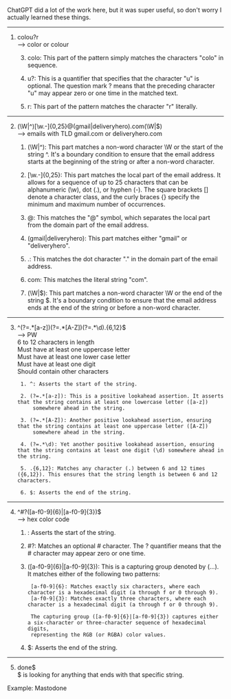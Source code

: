 ChatGPT did a lot of the work here, but it was super useful, so don't worry I actually learned these things.

_______________________________________________________________________________________________________________________
1. colou?r  
--> color or colour

    3. colo: This part of the pattern simply matches the characters "colo" in sequence.

    2. u?: This is a quantifier that specifies that the character "u" is optional. The question mark ? means that the preceding character "u" 
        may appear zero or one time in the matched text.

    3. r: This part of the pattern matches the character "r" literally.



_______________________________________________________________________________________________________________________
2. (\W|^)[\w.\-]{0,25}@(gmail|deliveryhero)\.com(\W|$)  
--> emails with TLD gmail.com or deliveryhero.com

     1. (\W|^): This part matches a non-word character \W or the start of the string ^. It's a boundary condition to ensure that the email address starts 
        at the beginning of the string or after a non-word character.

    2. [\w.\-]{0,25}: This part matches the local part of the email address. It allows for a sequence of up to 25 characters that can be alphanumeric 
        (\w), dot (.), or hyphen (-). The square brackets [] denote a character class, and the curly braces {} specify the minimum and maximum number of occurrences.

    3. @: This matches the "@" symbol, which separates the local part from the domain part of the email address.
    
    4. (gmail|deliveryhero): This part matches either "gmail" or "deliveryhero".

    5. \.: This matches the dot character "." in the domain part of the email address.

    6. com: This matches the literal string "com".

    7. (\W|$): This part matches a non-word character \W or the end of the string $. It's a boundary condition to ensure that 
        the email address ends at the end of the string or before a non-word character.



_______________________________________________________________________________________________________________________
3. ^(?=.\*[a-z])(?=.\*[A-Z])(?=.\*\d).{6,12}$  
--> PW  
6 to 12 characters in length  
Must have at least one uppercase letter  
Must have at least one lower case letter  
Must have at least one digit  
Should contain other characters  

        1. ^: Asserts the start of the string.
    
        2. (?=.*[a-z]): This is a positive lookahead assertion. It asserts that the string contains at least one lowercase letter ([a-z]) 
            somewhere ahead in the string.
    
        3. (?=.*[A-Z]): Another positive lookahead assertion, ensuring that the string contains at least one uppercase letter ([A-Z]) 
            somewhere ahead in the string.
    
        4. (?=.*\d): Yet another positive lookahead assertion, ensuring that the string contains at least one digit (\d) somewhere ahead in the string.
    
        5. .{6,12}: Matches any character (.) between 6 and 12 times ({6,12}). This ensures that the string length is between 6 and 12 characters.
    
        6. $: Asserts the end of the string.


_______________________________________________________________________________________________________________________
4. ^\#?([a-f0-9]{6}|[a-f0-9]{3})$  
--> hex color code  

    1. : Asserts the start of the string.
    
    2. \#?: Matches an optional # character. The ? quantifier means that the # character may appear zero or one time.
    
    3. ([a-f0-9]{6}|[a-f0-9]{3}): This is a capturing group denoted by (...). It matches either of the following two patterns:

            [a-f0-9]{6}: Matches exactly six characters, where each character is a hexadecimal digit (a through f or 0 through 9).
            [a-f0-9]{3}: Matches exactly three characters, where each character is a hexadecimal digit (a through f or 0 through 9).
            
            The capturing group ([a-f0-9]{6}|[a-f0-9]{3}) captures either a six-character or three-character sequence of hexadecimal digits, 
            representing the RGB (or RGBA) color values.

    4. $: Asserts the end of the string.
    
    


_______________________________________________________________________________________________________________________
5. done$  
$ is looking for anything that ends with that specific string. 

Example: Mastodone
